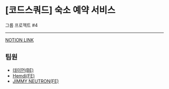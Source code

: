 # [코드스쿼드] 숙소 예약 서비스

그룹 프로젝트 #4

---

[NOTION LINK](https://www.notion.so/Airbnb-20d3df6b51e245ceb4dbdc98bc491739)

## 팀원

- [데이먼(BE)](https://github.com/dukcode)
- [Hemdi(FE)](https://github.com/hemudi)
- [JIMMY NEUTRON(FE)](https://github.com/dlwnstjrzz)
